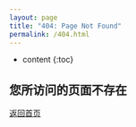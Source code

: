 ```yaml
---
layout: page
title: "404: Page Not Found"
permalink: /404.html
---
```


* content
{:toc}

## 您所访问的页面不存在  

[返回首页](http://tangmingliang.com)
